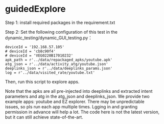 # guidedExplore
Step 1: install required packages in the requirement.txt

Step 2:
Set the following configuration of this test in the dynamic_testing/dynamic_GUI_testing.py：

    deviceId = '192.168.57.105'
    # deviceId = 'cb8c90f4'
    # deviceId = 'VEG0220B17010232'
    apk_path = r'../data/repackaged_apks/youtube.apk'
    atg_json = r'../data/activity_atg/youtube.json'
    deeplinks_json = r'../data/deeplinks_params.json'
    log = r'../data/visited_rate/youtube.txt'
    
 Then, run this script to explore apps.
 
 Note that the apks are all pre-injected into deeplinks and extracted intent parameters and atg in the atg_json and deeplinks_json.
 We provide two example apps: youtube and EZ explorer.
 There may be unpredictable issues, so pls run each app multiple times.
 Lgging in and granting permission in advance will help a lot.
 The code here is not the latest version, but it can still achieve state-of-the-art.
 
